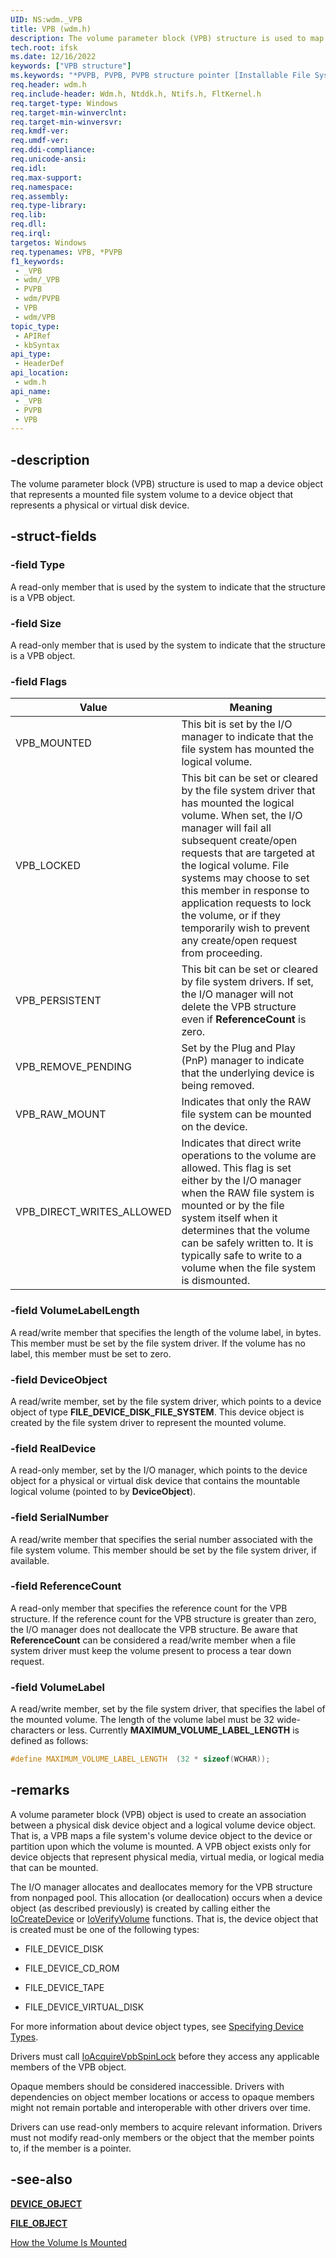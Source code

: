 ```yaml
---
UID: NS:wdm._VPB
title: VPB (wdm.h)
description: The volume parameter block (VPB) structure is used to map a device object that represents a mounted file system volume to a device object that represents a physical or virtual disk device.
tech.root: ifsk
ms.date: 12/16/2022
keywords: ["VPB structure"]
ms.keywords: "*PVPB, PVPB, PVPB structure pointer [Installable File System Drivers], VPB, VPB structure [Installable File System Drivers], VPB_DIRECT_WRITES_ALLOWED, VPB_LOCKED, VPB_MOUNTED, VPB_PERSISTENT, VPB_RAW_MOUNT, VPB_REMOVE_PENDING, _VPB, ifsk.vpb, wdm/PVPB, wdm/VPB"
req.header: wdm.h
req.include-header: Wdm.h, Ntddk.h, Ntifs.h, FltKernel.h
req.target-type: Windows
req.target-min-winverclnt: 
req.target-min-winversvr: 
req.kmdf-ver: 
req.umdf-ver: 
req.ddi-compliance: 
req.unicode-ansi: 
req.idl: 
req.max-support: 
req.namespace: 
req.assembly: 
req.type-library: 
req.lib: 
req.dll: 
req.irql: 
targetos: Windows
req.typenames: VPB, *PVPB
f1_keywords:
 - _VPB
 - wdm/_VPB
 - PVPB
 - wdm/PVPB
 - VPB
 - wdm/VPB
topic_type:
 - APIRef
 - kbSyntax
api_type:
 - HeaderDef
api_location:
 - wdm.h
api_name:
 - _VPB
 - PVPB
 - VPB
---
```


## -description

The volume parameter block (VPB) structure is used to map a device object that represents a mounted file system volume to a device object that represents a physical or virtual disk device.

## -struct-fields

### -field Type

A read-only member that is used by the system to indicate that the structure is a VPB object.

### -field Size

A read-only member that is used by the system to indicate that the structure is a VPB object.

### -field Flags

| Value | Meaning |
|---|---|
| VPB_MOUNTED | This bit is set by the I/O manager to indicate that the file system has mounted the logical volume. |
| VPB_LOCKED | This bit can be set or cleared by the file system driver that has mounted the logical volume. When set, the I/O manager will fail all subsequent create/open requests that are targeted at the logical volume. File systems may choose to set this member in response to application requests to lock the volume, or if they temporarily wish to prevent any create/open request from proceeding. |
| VPB_PERSISTENT | This bit can be set or cleared by file system drivers. If set, the I/O manager will not delete the VPB structure even if **ReferenceCount** is zero. |
| VPB_REMOVE_PENDING | Set by the Plug and Play (PnP) manager to indicate that the underlying device is being removed. |
| VPB_RAW_MOUNT | Indicates that only the RAW file system can be mounted on the device. |
| VPB_DIRECT_WRITES_ALLOWED | Indicates that direct write operations to the volume are allowed.  This flag is set either by the I/O manager when the RAW file system is mounted or by the file system itself when it determines that the volume can be safely written to. It is typically safe to write to a volume when the file system is dismounted. |

### -field VolumeLabelLength

A read/write member that specifies the length of the volume label, in bytes. This member must be set by the file system driver. If the volume has no label, this member must be set to zero.

### -field DeviceObject

A read/write member, set by the file system driver, which points to a device object of type **FILE_DEVICE_DISK_FILE_SYSTEM**. This device object is created by the file system driver to represent the mounted volume.

### -field RealDevice

A read-only member, set by the I/O manager, which points to the device object for a physical or virtual disk device that contains the mountable logical volume (pointed to by **DeviceObject**).

### -field SerialNumber

A read/write member that specifies the serial number associated with the file system volume.  This member should be set by the file system driver, if available.

### -field ReferenceCount

A read-only member that specifies the reference count for the VPB structure. If the reference count for the VPB structure is greater than zero, the I/O manager does not deallocate the VPB structure. Be aware that **ReferenceCount** can be considered a read/write member when a file system driver must keep the volume present to process a tear down request.

### -field VolumeLabel

A read/write member, set by the file system driver, that specifies the label of the mounted volume.  The length of the volume label must be 32 wide-characters or less. Currently **MAXIMUM_VOLUME_LABEL_LENGTH** is defined as follows:

```cpp
#define MAXIMUM_VOLUME_LABEL_LENGTH  (32 * sizeof(WCHAR));
```

## -remarks

A volume parameter block (VPB) object is used to create an association between a physical disk device object and a logical volume device object. That is, a VPB maps a file system's volume device object to the device or partition upon which the volume is mounted. A VPB object exists only for device objects that represent physical media, virtual media, or logical media that can be mounted.

The I/O manager allocates and deallocates memory for the VPB structure from nonpaged pool. This allocation (or deallocation) occurs when a device object (as described previously) is created by calling either the [IoCreateDevice](/windows-hardware/drivers/ddi/wdm/nf-wdm-iocreatedevice) or [IoVerifyVolume](/windows-hardware/drivers/ddi/ntifs/nf-ntifs-ioverifyvolume) functions. That is, the device object that is created must be one of the following types:

- FILE_DEVICE_DISK

- FILE_DEVICE_CD_ROM

- FILE_DEVICE_TAPE

- FILE_DEVICE_VIRTUAL_DISK

For more information about device object types, see [Specifying Device Types](/windows-hardware/drivers/kernel/specifying-device-types).

Drivers must call [IoAcquireVpbSpinLock](/windows-hardware/drivers/ddi/ntifs/nf-ntifs-ioacquirevpbspinlock) before they access any applicable members of the VPB object.

Opaque members should be considered inaccessible. Drivers with dependencies on object member locations or access to opaque members might not remain portable and interoperable with other drivers over time.

Drivers can use read-only members to acquire relevant information. Drivers must not modify read-only members or the object that the member points to, if the member is a pointer.

## -see-also

[**DEVICE_OBJECT**](/windows-hardware/drivers/ddi/wdm/ns-wdm-_device_object)

[**FILE_OBJECT**](/windows-hardware/drivers/ddi/wdm/ns-wdm-_file_object)

[How the Volume Is Mounted](/windows-hardware/drivers/ifs/how-the-volume-is-mounted)
